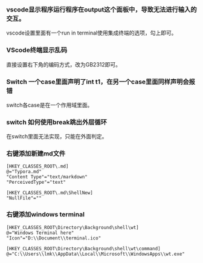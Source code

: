 ### vscode显示程序运行程序在output这个面板中，导致无法进行输入的交互。

vscode设置里面有一个run in terminal使用集成终端的选项，勾上即可。

### VScode终端显示乱码

直接设置右下角的编码方式，改为GB2312即可。

### Switch 一个case里面声明了int t1，在另一个case里面同样声明会报错

switch各case是在一个作用域里面。

### switch 如何使用break跳出外层循环

在switch里面无法实现，只能在外面判定。

### 右键添加新建md文件

```
[HKEY_CLASSES_ROOT\.md]
@="Typora.md"
"Content Type"="text/markdown"
"PerceivedType"="text"

[HKEY_CLASSES_ROOT\.md\ShellNew]
"NullFile"=""
```

### 右键添加windows terminal

```
[HKEY_CLASSES_ROOT\Directory\Background\shell\wt]
@="Windows Terminal here"
"Icon"="D:\\Document\\terminal.ico"

[HKEY_CLASSES_ROOT\Directory\Background\shell\wt\command]
@="C:\\Users\\lmk\\AppData\\Local\\Microsoft\\WindowsApps\\wt.exe"
```

